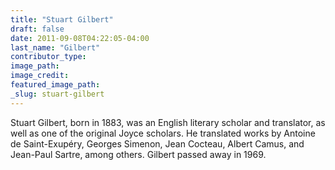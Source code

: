 ```yaml
---
title: "Stuart Gilbert"
draft: false
date: 2011-09-08T04:22:05-04:00
last_name: "Gilbert"
contributor_type:
image_path:
image_credit:
featured_image_path:
_slug: stuart-gilbert
---
```


Stuart Gilbert, born in 1883, was an English literary scholar and translator, as well as one of the original Joyce scholars. He translated works by Antoine de Saint-Exupéry, Georges Simenon, Jean Cocteau, Albert Camus, and Jean-Paul Sartre, among others. Gilbert passed away in 1969.


